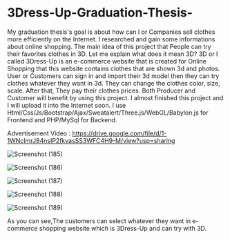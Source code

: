# 3Dress-Up-Graduation-Thesis-

My graduation thesis's goal is about how can I or Companies sell clothes more efficiently on the Internet. I researched and gain some informations about online shopping. The main idea of this project that People can try their favorites clothes in 3D. Let me explain what does it mean 3D? 3D or I called 3Dress-Up is an e-commerce website that is created for Online Shopping that this website contains clothes that are shown 3d and photos. User or Customers can sign in and import their 3d model then they can try clothes whatever they want in 3d. They can change the clothes color, size, scale. After that, They pay their clothes prices. Both Producer and Customer will benefit by using this project. I almost finished this project and I will upload it into the Internet soon. I use Html/Css/Js/Bootstrap/Ajax/Sweatalert/Three.js/WebGL/Babylon.js for Frontend and PHP/MySql for Backend.

Advertisement Video : https://drive.google.com/file/d/1-1WNcImrJ84nsIP2fkvasSS3WFC4H9-M/view?usp=sharing

![Screenshot (185)](https://user-images.githubusercontent.com/53481851/87835538-1b7c4500-c896-11ea-8e96-06dbdd5ff7ca.png)

![Screenshot (186)](https://user-images.githubusercontent.com/53481851/87835591-436ba880-c896-11ea-8b02-1c108a1e86cd.png)

![Screenshot (187)](https://user-images.githubusercontent.com/53481851/87835593-45356c00-c896-11ea-89c2-e3a551b8224d.png)

![Screenshot (188)](https://user-images.githubusercontent.com/53481851/87835594-4797c600-c896-11ea-8e1b-0b6e41cfec8f.png)

![Screenshot (189)](https://user-images.githubusercontent.com/53481851/87835605-4c5c7a00-c896-11ea-8b73-04c1fb25c837.png)

As you can see,The customers can select whatever they want in e-commerce shopping website which is 3Dress-Up and can try with 3D.
